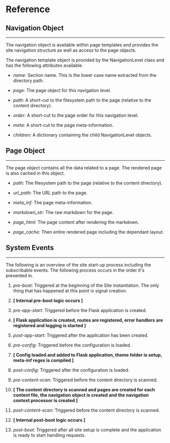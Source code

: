 # Reference

## Navigation Object
----

The navigation object is available within page templates and provides the
site navigation structure as well as access to the page objects.

The navigation template object is provided by the NavigationLevel class and has
the following attributes available.

* *name:* Section name. This is the lower case name extracted from the 
directory path.

* *page:* The page object for this navigation level.

* *path:* A short-cut to the filesystem path to the page (relative 
to the content directory).

* *order:* A short-cut to the page order for this navigation level.

* *meta:* A short-cut to the page meta-information.

* *children:* A dictionary containing the child NavigationLevel objects.

## Page Object
----

The page object contains all the data related to a page. The rendered page
is also cached in this object.

* *path:* The filesystem path to the page (relative to the content directory).

* *url_path:* The URL path to the page.

* *meta_inf:* The page meta-information.

* *markdown_str:* The raw markdown for the page.

* *page_html:* The page content after rendering the markdown.

* *page_cache:* Then entire rendered page including the dependant layout.

## System Events
----

The following is an overview of the site start-up process including the
subscribable events. The following process occurs in the order it's presented
in.

1. *pre-boot:* Triggered at the beginning of the Site instantiation. The only
thing that has happened at this point is signal creation.

2. **\[ Internal pre-boot logic occurs \]**

3. *pre-app-start:* Triggered before the Flask application is created.

4. **\[ Flask application is created, routes are registered, error handlers
are registered and logging is started \]**

5. *post-app-start:* Triggered after the application has been created.

6. *pre-config:* Triggered before the configuration is loaded.

7. **\[ Config loaded and added to Flask application, theme folder is setup,
meta-inf regex is compiled \]**

8. *post-config:* Triggered after the configuration is loaded.

9. *pre-content-scan:* Triggered before the content directory is scanned.

10. **\[ The content directory is scanned and pages are created for each content
file, the navigation object is created and the navigation context processor is
created \]**

11. *post-content-scan:* Triggered before the content directory is scanned.

12. **\[ Internal post-boot logic occurs \]**

13. *post-boot:* Triggered after all site setup is complete and the application
is ready to start handling requests.
